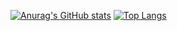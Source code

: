 [![Anurag's GitHub stats](https://github-readme-stats.vercel.app/api?username=STE4LTHB0T&show_icons=true&theme=dark)](https://github.com/anuraghazra/github-readme-stats)
[![Top Langs](https://github-readme-stats.vercel.app/api/top-langs/?username=STE4LTHB0T&theme=dark)](https://github.com/anuraghazra/github-readme-stats)
